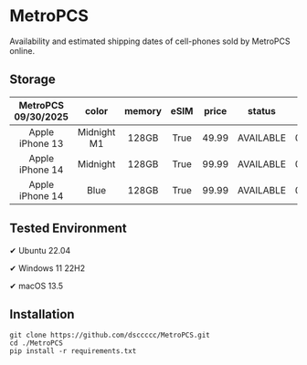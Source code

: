 # MetroPCS
Availability and estimated shipping dates of cell-phones sold by MetroPCS online.
## Storage
|MetroPCS 09/30/2025|color|memory|eSIM|price|status|shipping from|shipping to|
|:--:|:--:|:--:|:--:|:--:|:--:|:--:|:--:|
|Apple iPhone 13|Midnight M1|128GB|True|49.99|AVAILABLE|09/30/2025|10/06/2025|
|Apple iPhone 14|Midnight|128GB|True|99.99|AVAILABLE|09/30/2025|10/06/2025|
|Apple iPhone 14|Blue|128GB|True|99.99|AVAILABLE|09/30/2025|10/06/2025|

## Tested Environment
✔ Ubuntu 22.04

✔ Windows 11 22H2

✔ macOS 13.5
## Installation
```
git clone https://github.com/dsccccc/MetroPCS.git
cd ./MetroPCS
pip install -r requirements.txt
```
